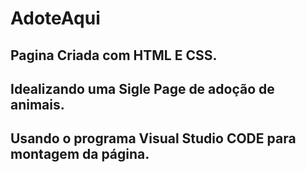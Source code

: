 # AdoteAqui
## Pagina Criada com HTML E CSS.
## Idealizando uma Sigle Page de adoção de animais.

## Usando o programa Visual Studio CODE para montagem da página.
